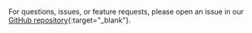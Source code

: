 For questions, issues, or feature requests, please open an issue in our [GitHub repository](https://github.com/awslabs/agents-for-amazon-bedrock-blueprints/issues){:target="\_blank"}.
